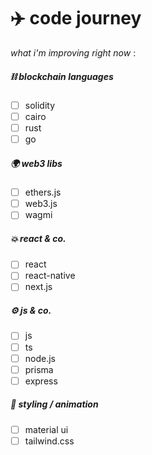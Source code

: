 # ✈️ code journey

<em> what i'm improving right now </em> :

##### ⛓ blockchain languages
- [ ] solidity
- [ ] cairo
- [ ] rust
- [ ] go
##### 🌍 web3 libs
- [ ] ethers.js
- [ ] web3.js
- [ ] wagmi
##### 💥 react & co.
- [ ] react
- [ ] react-native
- [ ] next.js
##### ⚙️ js & co.
- [ ] js
- [ ] ts
- [ ] node.js
- [ ] prisma
- [ ] express
##### 🎨 styling / animation
- [ ] material ui
- [ ] tailwind.css
